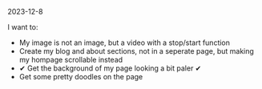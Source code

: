 2023-12-8

I want to:
- My image is not an image, but a video with a stop/start function
- Create my blog and about sections, not in a seperate page, but making my hompage scrollable instead
- ✔ Get the background of my page looking a bit paler ✔
- Get some pretty doodles on the page